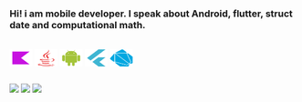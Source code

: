 ### Hi! i am mobile developer. I speak about Android, flutter, struct date and computational math. 
 <div>
  
</div>
 
 
 <div style="display: inline_block"><br>
  <img align="center" alt="Tu-Kt" height="30" width="40" src="https://raw.githubusercontent.com/devicons/devicon/master/icons/kotlin/kotlin-plain.svg">
    <img align="center" alt="Tu-Ja" height="30" width="40" src="https://raw.githubusercontent.com/devicons/devicon/master/icons/java/java-plain.svg">
  <img align="center" alt="Tu-An" height="30" width="40" src="https://raw.githubusercontent.com/devicons/devicon/master/icons/android/android-plain.svg">
  <img align="center" alt="Tu-Kt" height="30" width="40" src="https://raw.githubusercontent.com/devicons/devicon/master/icons/flutter/flutter-plain.svg">
   <img align="center" alt="Tu-Kt" height="30" width="40" src="https://raw.githubusercontent.com/devicons/devicon/master/icons/dart/dart-plain.svg">

</div>
 
##
 
 <div> 
  <a href="https://www.youtube.com/channel/UCU5FV-Z4JxwqCW5mTsbOwEQ" target="_blank"><img src="https://img.shields.io/badge/YouTube-FF0000?style=for-the-badge&logo=youtube&logoColor=white" target="_blank"></a>
  <a href = "mailto:tumusx1@gmail.com"><img src="https://img.shields.io/badge/-Gmail-%23333?style=for-the-badge&logo=gmail&logoColor=white" target="_blank"></a>
  <a href="https://www.linkedin.com/in/tumusx" target="_blank"><img src="https://img.shields.io/badge/-LinkedIn-%230077B5?style=for-the-badge&logo=linkedin&logoColor=white" target="_blank"></a> 
  
  </div>
